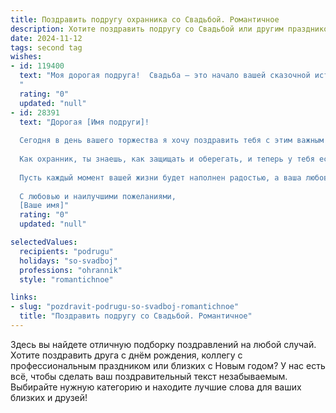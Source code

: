 ```yaml
---
title: Поздравить подругу охранника со Свадьбой. Романтичное
description: Хотите поздравить подругу со Свадьбой или другим праздником? Наш ИИ создаст незабываемое поздравление, а вы обязательно выделитесь среди других.  
date: 2024-11-12
tags: second tag
wishes:
- id: 119400
  text: "Моя дорогая подруга!  Свадьба – это начало вашей сказочной истории любви, и я бесконечно рада быть частью этого волшебного момента.  Пусть ваша жизнь вместе будет полна нежности, верности и счастья, как прекрасный сон.  Пусть каждый день будет наполнен любовью, а все трудности обходят вас стороной.  Ты заслуживаешь всего самого лучшего, и я уверена, что с твоим любимым ты найдёшь своё счастье,  крепкое и надёжное, как неприступная крепость, которую ты, мой храбрый охранник, умеешь так хорошо защищать, но теперь –  от  всех невзгод  вашей совместной жизни.  Поздравляю вас с этим чудесным днём!  Горько!
  "
  rating: "0"
  updated: "null"
- id: 28391
  text: "Дорогая [Имя подруги]!
  
  Сегодня в день вашего торжества я хочу поздравить тебя с этим важным и волшебным событием — свадебным днем! Пусть ваша жизнь будет наполнена нежностью, взаимопониманием и, конечно же, любовью, которая надежно защитит вас в любых испытаниях.
  
  Как охранник, ты знаешь, как защищать и оберегать, и теперь у тебя есть уникальная возможность создать крепкую семейную крепость. Пусть ваш союз будет прочным, как сталь, и теплым, как домашний очаг. Желаю вам счастья, которое будет расти с каждым днем, и компаньонов, которые всегда поддержат друг друга.
  
  Пусть каждый момент вашей жизни будет наполнен радостью, а ваша любовь — светом, который освещает путь! Верьте друг в друга и стройте свое счастье вместе, несмотря на любые преграды.
  
  С любовью и наилучшими пожеланиями,
  [Ваше имя]"
  rating: "0"
  updated: "null"

selectedValues:
  recipients: "podrugu"
  holidays: "so-svadboj"
  professions: "ohrannik"
  style: "romantichnoe"

links:
- slug: "pozdravit-podrugu-so-svadboj-romantichnoe"
  title: "Поздравить подругу со Свадьбой. Романтичное"
---
```


Здесь вы найдете отличную подборку поздравлений на любой случай.
Хотите поздравить друга с днём рождения, коллегу с профессиональным праздником или близких с Новым годом? У нас есть всё, чтобы сделать ваш поздравительный текст незабываемым. Выбирайте нужную категорию и находите лучшие слова для ваших близких и друзей!
